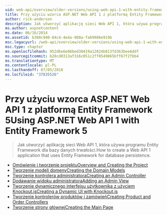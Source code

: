 ```yaml
---
uid: web-api/overview/older-versions/using-web-api-1-with-entity-framework-5/index
title: Przy użyciu wzorca ASP.NET Web API 1 z platformą Entity Framework 5 | Dokumentacja firmy Microsoft
author: rick-anderson
description: Jak utworzyć aplikację sieci Web API 1, która używa programu Entity Framework dla bazy danych trwałości.
ms.author: aspnetcontent
ms.date: 06/16/2014
ms.assetid: b380c940-84c4-4e4a-980a-fa69986e919b
msc.legacyurl: /web-api/overview/older-versions/using-web-api-1-with-entity-framework-5
msc.type: chapter
ms.openlocfilehash: 952d6e6e86bed30419a12024b813fd363bee6ddf
ms.sourcegitcommit: b28cd0313af316c051c2ff8549865bff67f2fbb4
ms.translationtype: MT
ms.contentlocale: pl-PL
ms.lasthandoff: 07/05/2018
ms.locfileid: "37835526"
---
```

<a name="using-aspnet-web-api-1-with-entity-framework-5"></a><span data-ttu-id="f9d2e-103">Przy użyciu wzorca ASP.NET Web API 1 z platformą Entity Framework 5</span><span class="sxs-lookup"><span data-stu-id="f9d2e-103">Using ASP.NET Web API 1 with Entity Framework 5</span></span>
====================
> <span data-ttu-id="f9d2e-104">Jak utworzyć aplikację sieci Web API 1, która używa programu Entity Framework dla bazy danych trwałości.</span><span class="sxs-lookup"><span data-stu-id="f9d2e-104">How to create a Web API 1 application that uses Entity Framework for database persistence.</span></span>


- [<span data-ttu-id="f9d2e-105">Omówienie i tworzenie projektu</span><span class="sxs-lookup"><span data-stu-id="f9d2e-105">Overview and Creating the Project</span></span>](using-web-api-with-entity-framework-part-1.md)
- [<span data-ttu-id="f9d2e-106">Tworzenie modeli domeny</span><span class="sxs-lookup"><span data-stu-id="f9d2e-106">Creating the Domain Models</span></span>](using-web-api-with-entity-framework-part-2.md)
- [<span data-ttu-id="f9d2e-107">Tworzenie kontrolera administratora</span><span class="sxs-lookup"><span data-stu-id="f9d2e-107">Creating an Admin Controller</span></span>](using-web-api-with-entity-framework-part-3.md)
- [<span data-ttu-id="f9d2e-108">Dodawanie widoku administratora</span><span class="sxs-lookup"><span data-stu-id="f9d2e-108">Adding an Admin View</span></span>](using-web-api-with-entity-framework-part-4.md)
- [<span data-ttu-id="f9d2e-109">Tworzenie dynamicznego interfejsu użytkownika z użyciem Knockout.js</span><span class="sxs-lookup"><span data-stu-id="f9d2e-109">Creating a Dynamic UI with Knockout.js</span></span>](using-web-api-with-entity-framework-part-5.md)
- [<span data-ttu-id="f9d2e-110">Tworzenie kontrolerów produktów i zamówień</span><span class="sxs-lookup"><span data-stu-id="f9d2e-110">Creating Product and Order Controllers</span></span>](using-web-api-with-entity-framework-part-6.md)
- [<span data-ttu-id="f9d2e-111">Tworzenie strony głównej</span><span class="sxs-lookup"><span data-stu-id="f9d2e-111">Creating the Main Page</span></span>](using-web-api-with-entity-framework-part-7.md)
